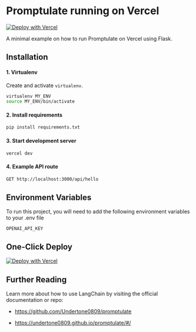 # Promptulate running on Vercel

[![Deploy with Vercel](https://vercel.com/button)](https://vercel.com/new/clone?repository-url=https%3A%2F%2Fgithub.com%2FUndertone0809%2Fvercel-promptulate-flask&env=OPENAI_API_KEY&envDescription=API%20Key%20for%20OpenAI&project-name=promptulate-flask&repository-name=vercel-promptulate-flask)

A minimal example on how to run Promptulate on Vercel using Flask.

## Installation

#### 1. Virtualenv
Create and activate `virtualenv`.

```bash
virtualenv MY_ENV
source MY_ENV/bin/activate
```

#### 2. Install requirements
```bash
pip install requirements.txt
```

#### 3. Start development server
```bash
vercel dev
```

#### 4. Example API route
```bash
GET http://localhost:3000/api/hello
```

## Environment Variables

To run this project, you will need to add the following environment variables to your .env file

`OPENAI_API_KEY`

## One-Click Deploy

[![Deploy with Vercel](https://vercel.com/button)](https://vercel.com/new/clone?repository-url=https%3A%2F%2Fgithub.com%2FUndertone0809%2Fvercel-promptulate-flask&env=OPENAI_API_KEY&envDescription=API%20Key%20for%20OpenAI&project-name=promptulate-flask&repository-name=vercel-promptulate-flask)

## Further Reading

Learn more about how to use LangChain by visiting the official documentation or repo:

- https://github.com/Undertone0809/promptulate

- https://undertone0809.github.io/promptulate/#/